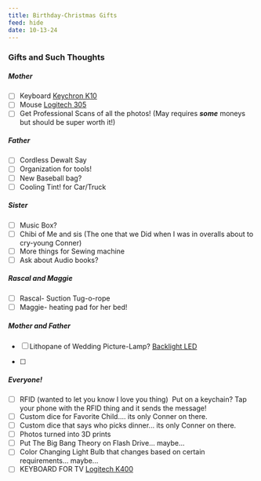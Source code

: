 ```yaml
---
title: Birthday-Christmas Gifts
feed: hide
date: 10-13-24
---
```

### Gifts and Such Thoughts

  
  

##### Mother
 - [ ] Keyboard [Keychron K10](https://www.amazon.com/Keychron-Bluetooth-Wireless-Mechanical-Multitasking/dp/B08MKSNYJD/ref=sr_1_20?sr=8-20)
 - [ ] Mouse [Logitech 305](https://www.amazon.com/gp/product/B086PJKVVT/ref=ppx_yo_dt_b_search_asin_title?ie=UTF8&psc=1)
 - [ ] Get Professional Scans of all the photos! (May requires ***some*** moneys but should be super worth it!)
##### Father
- [ ] Cordless Dewalt Say 
- [ ] Organization for tools!
- [ ] New Baseball bag?
- [ ] Cooling Tint! for Car/Truck

##### Sister
- [ ] Music Box? 
- [ ] Chibi of Me and sis (The one that we Did when I was in overalls about to cry-young Conner)
- [ ] More things for Sewing machine
- [ ] Ask about Audio books?

##### Rascal and Maggie
- [ ] Rascal- Suction Tug-o-rope
- [ ] Maggie- heating pad for her bed!
##### Mother and Father
- [ ]  Lithopane of Wedding Picture-Lamp? [Backlight LED](https://us.store.bambulab.com/collections/makers-supply/products/lithophane-led-backlight-board-kit)

- [ ] 
##### Everyone! 
- [ ] RFID (wanted to let you know I love you thing)  Put on a keychain? Tap your phone with the RFID thing and it sends the message!
- [ ] Custom dice for Favorite Child.... its only Conner on there. 
- [ ] Custom dice that says who picks dinner... its only Conner on there.
- [ ] Photos turned into 3D prints
- [ ] Put The Big Bang Theory on Flash Drive... maybe... 
- [ ] Color Changing Light Bulb that changes based on certain requirements... maybe... 
- [ ] KEYBOARD FOR TV [Logitech K400](https://www.amazon.com/Logitech-Wireless-Keyboard-Touchpad-PC-connected/dp/B014EUQOGK/ref=sr_1_3?sr=8-3)
